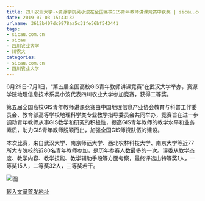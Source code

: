 ```yaml
---
title: 四川农业大学->资源学院吴小波在全国高校GIS青年教师讲课竞赛中获奖 | sicau.com.cn
date: 2019-07-03 15:43:32
urlname: 3612b407dc9978aa5c31fe56bf543441
tags: 
- sicau.com.cn
- sicau
- 四川农业大学
- 川农大
categories:
- sicau.com.cn
- 四川农业大学
---
```



6月29日-7月1日，“第五届全国高校GIS青年教师讲课竞赛”在武汉大学举办，资源学院地理信息技术系吴小波代表四川农业大学参加竞赛，获得二等奖。

第五届全国高校GIS青年教师讲课竞赛由中国地理信息产业协会教育与科普工作委员会、教育部高等学校地理科学类专业教学指导委员会共同举办，竞赛旨在进一步调动青年教师从事GIS教学和研究的积极性，提高GIS青年教师的教学水平和业务素质，助力GIS青年教师脱颖而出，加强全国GIS师资队伍的建设。

本次比赛，来自武汉大学、南京师范大学、西北农林科技大学、南京大学等近77所大专院校的近80名青年教师参加，是历年参赛人数最多的一次。评委从教学态度、教学内容、教学技能、教学辅助手段等方面考察，最终评选出特等奖1人，一等奖15人，二等奖32人，三等奖若干。



![图](https://news.sicau.edu.cn/__local/9/36/A3/5532A4B2F8F7B5FDB3CAF3935C1_E93234B2_14047.jpg)

[转入文章首发地址](https://news.sicau.edu.cn/info/1078/52416.htm)
